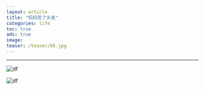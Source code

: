 ```yaml
---
layout: article
title: "妈妈剪了头发"
categories: life
toc: true
ads: true
image:
teaser: /teaser/bk.jpg
---
```


---



![df](https://github.com/storage201602/storage201602/blob/master/myhome2016/_posts/life/2016-10-14-20161014184657life.md/IMG_20161012_132017.jpg?raw=true)

![df](https://github.com/storage201602/storage201602/blob/master/myhome2016/_posts/life/2016-10-14-20161014184657life.md/IMG_20161012_131956.jpg?raw=true)

